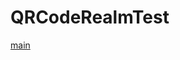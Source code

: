# QRCodeRealmTest

[main](https://github.com/s20003/QRCodeRealmTest/tree/master/app/src/main/java/jp/ac/it_college/std/s20003/qrcoderealmtest)
